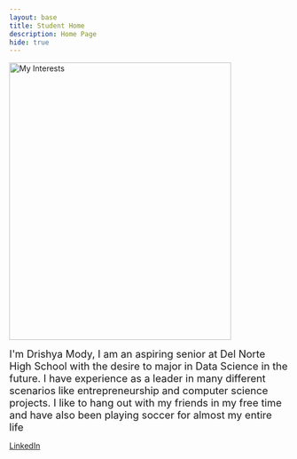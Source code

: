 ```yaml
---
layout: base
title: Student Home 
description: Home Page
hide: true
---
```


<img src="/CSAstudent_T1/images/csacollage.png" alt="My Interests" height="500" width="400">


<span style="font-size:1.3em;">I'm Drishya Mody, I am an aspiring senior at Del Norte High School with the desire to major in Data Science in the future. I have experience as a leader in many different scenarios like entrepreneurship and computer science projects. I like to hang out with my friends in my free time and have also been playing soccer for almost my entire life</span>


[LinkedIn](https://www.linkedin.com/in/drishya-mody-20317b235/)

